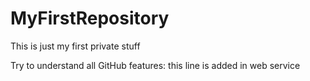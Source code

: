 MyFirstRepository
=================

This is just my first private stuff

Try to understand all GitHub features: this line is added in web service

